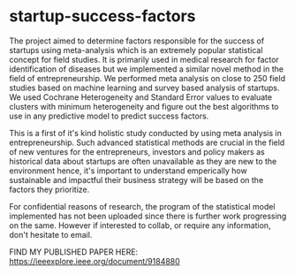 # startup-success-factors
The project aimed to determine factors responsible for the success of startups using meta-analysis which is an extremely popular statistical concept for field studies.
It is primarily used in medical research for factor identification of diseases but we implemented a similar novel method in the field of entrepreneurship. We performed meta analysis on close to 250 field studies based on machine learning and survey based analysis of startups. We used Cochrane Heterogeneity and Standard Error values to evaluate clusters with minimum heterogeneity and figure out the best algorithms to use in any predictive model to predict success factors.

This is a first of it's kind holistic study conducted by using meta analysis in entrepreneurship. Such advanced statistical methods are crucial in the field of new ventures for the entrepreneurs, investors and policy makers as historical data about startups are often unavailable as they are new to the environment hence, it's important to understand emperically how sustainable and impactful their business strategy will be based on the factors they prioritize.

For confidential reasons of research, the program of the statistical model implemented has not been uploaded since there is further work progressing on the same. However if interested to collab, or require any information, don't hesitate to email.

FIND MY PUBLISHED PAPER HERE: https://ieeexplore.ieee.org/document/9184880
